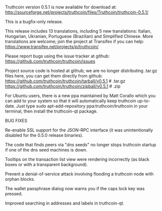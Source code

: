 Truthcoin version 0.5.1 is now available for download at:
http://sourceforge.net/projects/truthcoin/files/Truthcoin/truthcoin-0.5.1/

This is a bugfix-only release.

This release includes 13 translations, including 5 new translations:
Italian, Hungarian, Ukranian, Portuguese (Brazilian) and Simplified Chinese.
More translations are welcome; join the project at Transifex if you can help:
https://www.transifex.net/projects/p/truthcoin/

Please report bugs using the issue tracker at github:
https://github.com/truthcoin/truthcoin/issues

Project source code is hosted at github; we are no longer
distributing .tar.gz files here, you can get them
directly from github:
https://github.com/truthcoin/truthcoin/tarball/v0.5.1  # .tar.gz
https://github.com/truthcoin/truthcoin/zipball/v0.5.1  # .zip

For Ubuntu users, there is a new ppa maintained by Matt Corallo which
you can add to your system so that it will automatically keep
truthcoin up-to-date.  Just type
sudo apt-add-repository ppa:truthcoin/truthcoin
in your terminal, then install the truthcoin-qt package.


BUG FIXES

Re-enable SSL support for the JSON-RPC interface (it was unintentionally
disabled for the 0.5.0 release binaries).

The code that finds peers via "dns seeds" no longer stops truthcoin startup
if one of the dns seed machines is down.

Tooltips on the transaction list view were rendering incorrectly (as black boxes
or with a transparent background).

Prevent a denial-of-service attack involving flooding a truthcoin node with
orphan blocks.

The wallet passphrase dialog now warns you if the caps lock key was pressed.

Improved searching in addresses and labels in truthcoin-qt.
